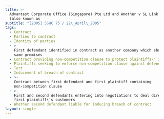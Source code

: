 ```yaml
---
title: >-
  Advantest Corporate Office (Singapore) Pte Ltd and Another v SL Link Co Ltd
  (also known as
subtitle: "[2005] SGHC 75 / 22\_April\_2005"
tags:
  - Contract
  - Parties to contract
  - Identity of parties
  - >-
    First defendant identified in contract as another company which shared the
    same premises
  - Contract providing non-competition clause to protect plaintiffs\' interests
  - Plaintiffs seeking to enforce non-competition clause against defendants
  - Tort
  - Inducement of breach of contract
  - >-
    Contract between first defendant and first plaintiff containing
    non-competition clause
  - >-
    First and second defendants entering into negotiations to deal directly with
    first plaintiff\'s customers
  - Whether second defendant liable for inducing breach of contract
layout: single
---
```


